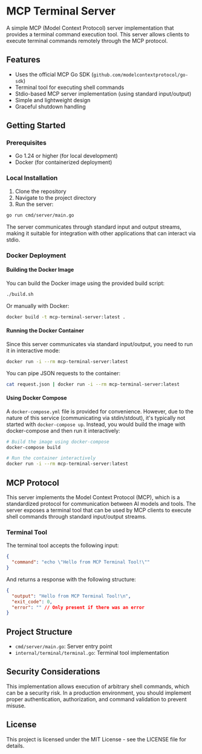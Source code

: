 # MCP Terminal Server

A simple MCP (Model Context Protocol) server implementation that provides a terminal command execution tool. This server allows clients to execute terminal commands remotely through the MCP protocol.

## Features

- Uses the official MCP Go SDK (`github.com/modelcontextprotocol/go-sdk`)
- Terminal tool for executing shell commands
- Stdio-based MCP server implementation (using standard input/output)
- Simple and lightweight design
- Graceful shutdown handling

## Getting Started

### Prerequisites

- Go 1.24 or higher (for local development)
- Docker (for containerized deployment)

### Local Installation

1. Clone the repository
2. Navigate to the project directory
3. Run the server:

```bash
go run cmd/server/main.go
```

The server communicates through standard input and output streams, making it suitable for integration with other applications that can interact via stdio.

### Docker Deployment

#### Building the Docker Image

You can build the Docker image using the provided build script:

```bash
./build.sh
```

Or manually with Docker:

```bash
docker build -t mcp-terminal-server:latest .
```

#### Running the Docker Container

Since this server communicates via standard input/output, you need to run it in interactive mode:

```bash
docker run -i --rm mcp-terminal-server:latest
```

You can pipe JSON requests to the container:

```bash
cat request.json | docker run -i --rm mcp-terminal-server:latest
```

#### Using Docker Compose

A `docker-compose.yml` file is provided for convenience. However, due to the nature of this service (communicating via stdin/stdout), it's typically not started with `docker-compose up`. Instead, you would build the image with docker-compose and then run it interactively:

```bash
# Build the image using docker-compose
docker-compose build

# Run the container interactively
docker run -i --rm mcp-terminal-server:latest
```

## MCP Protocol

This server implements the Model Context Protocol (MCP), which is a standardized protocol for communication between AI models and tools. The server exposes a terminal tool that can be used by MCP clients to execute shell commands through standard input/output streams.

### Terminal Tool

The terminal tool accepts the following input:

```json
{
  "command": "echo \"Hello from MCP Terminal Tool!\""
}
```

And returns a response with the following structure:

```json
{
  "output": "Hello from MCP Terminal Tool!\n",
  "exit_code": 0,
  "error": "" // Only present if there was an error
}
```

## Project Structure

- `cmd/server/main.go`: Server entry point
- `internal/terminal/terminal.go`: Terminal tool implementation

## Security Considerations

This implementation allows execution of arbitrary shell commands, which can be a security risk. In a production environment, you should implement proper authentication, authorization, and command validation to prevent misuse.

## License

This project is licensed under the MIT License - see the LICENSE file for details.